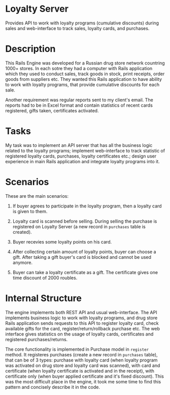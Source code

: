 # Loyalty Server

Provides API to work with loyalty programs (cumulative discounts) during sales and web-interface to track sales, loyalty cards, and purchases.

# Description

This Rails Engine was developed for a Russian drug store network countring 1000+ stores. In each sotre they had a computer with Rails application which they used to conduct sales, track goods in stock, print receipts, order goods from suppliers etc. They wanted this Rails application to have ability to work with loyalty programs, that provide cumulative discounts for each sale.

Another requirement was regular reports sent to my client's email. The reports had to be in Excel format and contain statistics of recent cards registered, gifts taken, certificates activated.

# Tasks

My task was to implement an API server that has all the business logic related to the loyalty programs; implement web-interface to track statistic of registered loyalty cards, purchases, loyalty certificates etc.; design user experience in main Rails application and integrate loyalty programs into it.

# Scenarios

These are the main scenarios:

1. If buyer agrees to participate in the loyalty program, then a loyalty card is given to them.

2. Loyalty card is scanned before selling. During selling the purchase is registered on Loyalty Server (a new record in `purchases` table is created).

3. Buyer recevies some loyalty points on his card.

4. After collecting certain amount of loyalty points, buyer can choose a gift. After taking a gift buyer's card is blocked and cannot be used anymore.

5. Buyer can take a loyalty certificate as a gift. The certificate gives one time discount of 2000 roubles.


# Internal Structure

The engine implements both REST API and usual web-interface. The API implements business logic to work with loyalty programs, and drug store Rails application sends requests to this API to register loyalty card, check available gifts for the card, register/return/rollback purchase etc. The web interface gives statistics on the usage of loyalty cards, certificates and registered purchases/returns.

The core functionality is implemented in Purchase model in `register` method. It registeres purchases (create a new record in `purchases` table), that can be of 3 types: purchase with loyalty card (when loyalty program was activated on drug store and loyalty card was scanned), with card and certificate (when loyalty certificate is activated and in the receipt), with certificate only (when buyer applied certificate and it's fixed discount). This was the most difficult place in the engine, it took me some time to find this pattern and concisely describe it in the code.
